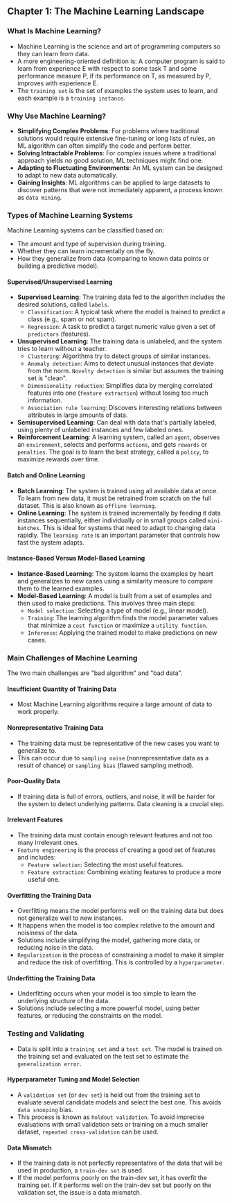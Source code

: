 ## Chapter 1: The Machine Learning Landscape

### What Is Machine Learning?
* Machine Learning is the science and art of programming computers so they can learn from data.
* A more engineering-oriented definition is: A computer program is said to learn from experience E with respect to some task T and some performance measure P, if its performance on T, as measured by P, improves with experience E.
* The `training set` is the set of examples the system uses to learn, and each example is a `training instance`.

### Why Use Machine Learning?
* **Simplifying Complex Problems**: For problems where traditional solutions would require extensive fine-tuning or long lists of rules, an ML algorithm can often simplify the code and perform better.
* **Solving Intractable Problems**: For complex issues where a traditional approach yields no good solution, ML techniques might find one.
* **Adapting to Fluctuating Environments**: An ML system can be designed to adapt to new data automatically.
* **Gaining Insights**: ML algorithms can be applied to large datasets to discover patterns that were not immediately apparent, a process known as `data mining`.

### Types of Machine Learning Systems
Machine Learning systems can be classified based on:
* The amount and type of supervision during training.
* Whether they can learn incrementally on the fly.
* How they generalize from data (comparing to known data points or building a predictive model).

#### Supervised/Unsupervised Learning
* **Supervised Learning**: The training data fed to the algorithm includes the desired solutions, called `labels`.
    * `Classification`: A typical task where the model is trained to predict a class (e.g., spam or not spam).
    * `Regression`: A task to predict a target numeric value given a set of `predictors` (features).
* **Unsupervised Learning**: The training data is unlabeled, and the system tries to learn without a teacher.
    * `Clustering`: Algorithms try to detect groups of similar instances.
    * `Anomaly detection`: Aims to detect unusual instances that deviate from the norm. `Novelty detection` is similar but assumes the training set is "clean".
    * `Dimensionality reduction`: Simplifies data by merging correlated features into one (`feature extraction`) without losing too much information.
    * `Association rule learning`: Discovers interesting relations between attributes in large amounts of data.
* **Semisupervised Learning**: Can deal with data that's partially labeled, using plenty of unlabeled instances and few labeled ones.
* **Reinforcement Learning**: A learning system, called an `agent`, observes an `environment`, selects and performs `actions`, and gets `rewards` or `penalties`. The goal is to learn the best strategy, called a `policy`, to maximize rewards over time.

#### Batch and Online Learning
* **Batch Learning**: The system is trained using all available data at once. To learn from new data, it must be retrained from scratch on the full dataset. This is also known as `offline learning`.
* **Online Learning**: The system is trained incrementally by feeding it data instances sequentially, either individually or in small groups called `mini-batches`. This is ideal for systems that need to adapt to changing data rapidly. The `learning rate` is an important parameter that controls how fast the system adapts.

#### Instance-Based Versus Model-Based Learning
* **Instance-Based Learning**: The system learns the examples by heart and generalizes to new cases using a similarity measure to compare them to the learned examples.
* **Model-Based Learning**: A model is built from a set of examples and then used to make predictions. This involves three main steps:
    * `Model selection`: Selecting a type of model (e.g., linear model).
    * `Training`: The learning algorithm finds the model parameter values that minimize a `cost function` or maximize a `utility function`.
    * `Inference`: Applying the trained model to make predictions on new cases.

### Main Challenges of Machine Learning
The two main challenges are "bad algorithm" and "bad data".

#### Insufficient Quantity of Training Data
* Most Machine Learning algorithms require a large amount of data to work properly.

#### Nonrepresentative Training Data
* The training data must be representative of the new cases you want to generalize to.
* This can occur due to `sampling noise` (nonrepresentative data as a result of chance) or `sampling bias` (flawed sampling method).

#### Poor-Quality Data
* If training data is full of errors, outliers, and noise, it will be harder for the system to detect underlying patterns. Data cleaning is a crucial step.

#### Irrelevant Features
* The training data must contain enough relevant features and not too many irrelevant ones.
* `Feature engineering` is the process of creating a good set of features and includes:
    * `Feature selection`: Selecting the most useful features.
    * `Feature extraction`: Combining existing features to produce a more useful one.

#### Overfitting the Training Data
* Overfitting means the model performs well on the training data but does not generalize well to new instances.
* It happens when the model is too complex relative to the amount and noisiness of the data.
* Solutions include simplifying the model, gathering more data, or reducing noise in the data.
* `Regularization` is the process of constraining a model to make it simpler and reduce the risk of overfitting. This is controlled by a `hyperparameter`.

#### Underfitting the Training Data
* Underfitting occurs when your model is too simple to learn the underlying structure of the data.
* Solutions include selecting a more powerful model, using better features, or reducing the constraints on the model.

### Testing and Validating
* Data is split into a `training set` and a `test set`. The model is trained on the training set and evaluated on the test set to estimate the `generalization error`.

#### Hyperparameter Tuning and Model Selection
* A `validation set` (or `dev set`) is held out from the training set to evaluate several candidate models and select the best one. This avoids `data snooping` bias.
* This process is known as `holdout validation`. To avoid imprecise evaluations with small validation sets or training on a much smaller dataset, `repeated cross-validation` can be used.

#### Data Mismatch
* If the training data is not perfectly representative of the data that will be used in production, a `train-dev set` is used.
* If the model performs poorly on the train-dev set, it has overfit the training set. If it performs well on the train-dev set but poorly on the validation set, the issue is a data mismatch.
